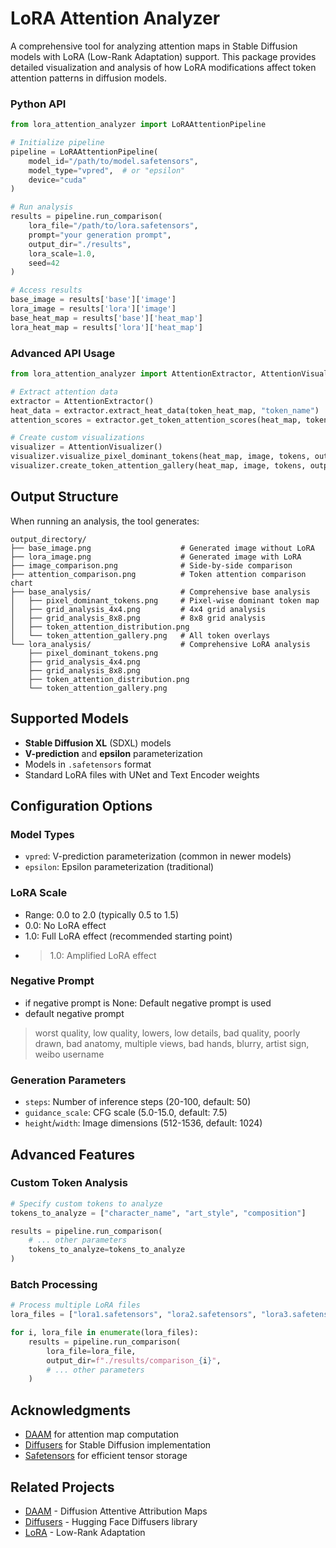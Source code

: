 # LoRA Attention Analyzer

A comprehensive tool for analyzing attention maps in Stable Diffusion models with LoRA (Low-Rank Adaptation) support. This package provides detailed visualization and analysis of how LoRA modifications affect token attention patterns in diffusion models.

### Python API

```python
from lora_attention_analyzer import LoRAAttentionPipeline

# Initialize pipeline
pipeline = LoRAAttentionPipeline(
    model_id="/path/to/model.safetensors",
    model_type="vpred",  # or "epsilon"
    device="cuda"
)

# Run analysis
results = pipeline.run_comparison(
    lora_file="/path/to/lora.safetensors",
    prompt="your generation prompt",
    output_dir="./results",
    lora_scale=1.0,
    seed=42
)

# Access results
base_image = results['base']['image']
lora_image = results['lora']['image']
base_heat_map = results['base']['heat_map']
lora_heat_map = results['lora']['heat_map']
```

### Advanced API Usage

```python
from lora_attention_analyzer import AttentionExtractor, AttentionVisualizer

# Extract attention data
extractor = AttentionExtractor()
heat_data = extractor.extract_heat_data(token_heat_map, "token_name")
attention_scores = extractor.get_token_attention_scores(heat_map, tokens)

# Create custom visualizations
visualizer = AttentionVisualizer()
visualizer.visualize_pixel_dominant_tokens(heat_map, image, tokens, output_dir)
visualizer.create_token_attention_gallery(heat_map, image, tokens, output_dir)
```

## Output Structure

When running an analysis, the tool generates:

```
output_directory/
├── base_image.png                    # Generated image without LoRA
├── lora_image.png                    # Generated image with LoRA
├── image_comparison.png              # Side-by-side comparison
├── attention_comparison.png          # Token attention comparison chart
├── base_analysis/                    # Comprehensive base analysis
│   ├── pixel_dominant_tokens.png     # Pixel-wise dominant token map
│   ├── grid_analysis_4x4.png         # 4x4 grid analysis
│   ├── grid_analysis_8x8.png         # 8x8 grid analysis
│   ├── token_attention_distribution.png
│   └── token_attention_gallery.png   # All token overlays
└── lora_analysis/                    # Comprehensive LoRA analysis
    ├── pixel_dominant_tokens.png
    ├── grid_analysis_4x4.png
    ├── grid_analysis_8x8.png
    ├── token_attention_distribution.png
    └── token_attention_gallery.png
```

## Supported Models

- **Stable Diffusion XL** (SDXL) models
- **V-prediction** and **epsilon** parameterization
- Models in `.safetensors` format
- Standard LoRA files with UNet and Text Encoder weights

## Configuration Options

### Model Types
- `vpred`: V-prediction parameterization (common in newer models)
- `epsilon`: Epsilon parameterization (traditional)

### LoRA Scale
- Range: 0.0 to 2.0 (typically 0.5 to 1.5)
- 0.0: No LoRA effect
- 1.0: Full LoRA effect (recommended starting point)
- >1.0: Amplified LoRA effect

### Negative Prompt
- if negative prompt is None: Default negative prompt is used
- default negative prompt
> worst quality, low quality, lowers, low details, bad quality, poorly drawn, bad anatomy, multiple views, bad hands, blurry, artist sign, weibo username


### Generation Parameters
- `steps`: Number of inference steps (20-100, default: 50)
- `guidance_scale`: CFG scale (5.0-15.0, default: 7.5)
- `height`/`width`: Image dimensions (512-1536, default: 1024)

## Advanced Features

### Custom Token Analysis
```python
# Specify custom tokens to analyze
tokens_to_analyze = ["character_name", "art_style", "composition"]

results = pipeline.run_comparison(
    # ... other parameters
    tokens_to_analyze=tokens_to_analyze
)
```

### Batch Processing
```python
# Process multiple LoRA files
lora_files = ["lora1.safetensors", "lora2.safetensors", "lora3.safetensors"]

for i, lora_file in enumerate(lora_files):
    results = pipeline.run_comparison(
        lora_file=lora_file,
        output_dir=f"./results/comparison_{i}",
        # ... other parameters
    )
```


## Acknowledgments

- [DAAM](https://github.com/castorini/daam) for attention map computation
- [Diffusers](https://github.com/huggingface/diffusers) for Stable Diffusion implementation
- [Safetensors](https://github.com/huggingface/safetensors) for efficient tensor storage

## Related Projects

- [DAAM](https://github.com/castorini/daam) - Diffusion Attentive Attribution Maps
- [Diffusers](https://github.com/huggingface/diffusers) - Hugging Face Diffusers library
- [LoRA](https://github.com/microsoft/LoRA) - Low-Rank Adaptation
